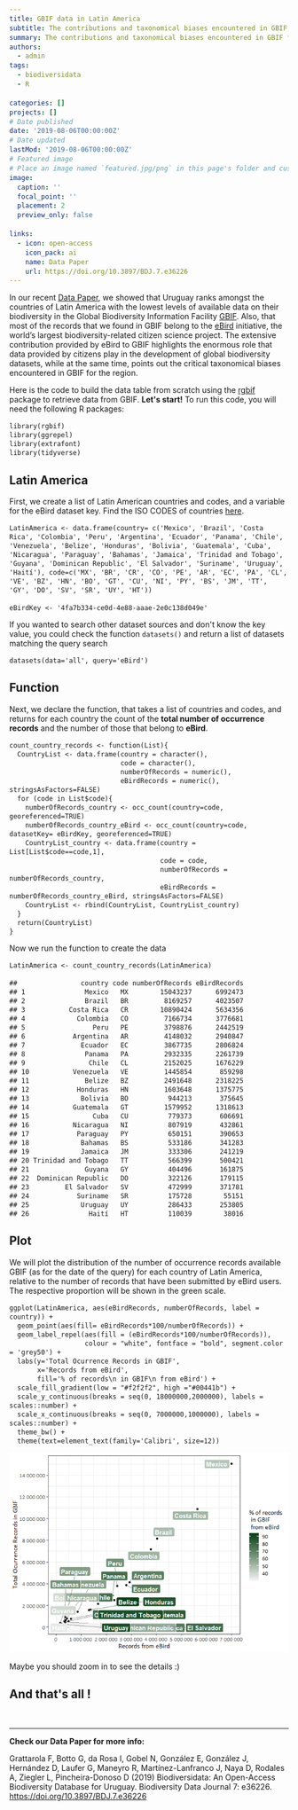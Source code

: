 ```yaml
---
title: GBIF data in Latin America
subtitle: The contributions and taxonomical biases encountered in GBIF for the region.
summary: The contributions and taxonomical biases encountered in GBIF for the region.
authors:
  - admin
tags:
  - biodiversidata
  - R

categories: []
projects: []
# Date published
date: '2019-08-06T00:00:00Z'
# Date updated
lastMod: '2019-08-06T00:00:00Z'
# Featured image
# Place an image named `featured.jpg/png` in this page's folder and customize its options here.
image:
  caption: ''
  focal_point: ''
  placement: 2
  preview_only: false

links:
  - icon: open-access
    icon_pack: ai
    name: Data Paper
    url: https://doi.org/10.3897/BDJ.7.e36226
---
```


In our recent [Data Paper](https://doi.org/10.3897/BDJ.7.e36226), we
showed that Uruguay ranks amongst the countries of Latin America with
the lowest levels of available data on their biodiversity in the Global
Biodiversity Information Facility [GBIF](https://www.gbif.org/). Also,
that most of the records that we found in GBIF belong to the
[eBird](https://ebird.org/home) initiative, the world’s largest
biodiversity-related citizen science project. The extensive contribution
provided by eBird to GBIF highlights the enormous role that data
provided by citizens play in the development of global biodiversity
datasets, while at the same time, points out the critical taxonomical
biases encountered in GBIF for the region.

Here is the code to build the data table from scratch using the
[rgbif](https://ropensci.org/tutorials/rgbif_tutorial/) package to
retrieve data from GBIF. **Let's start!** To run this code, you will need
the following R packages:

    library(rgbif)
    library(ggrepel)
    library(extrafont)
    library(tidyverse)  


## Latin America

First, we create a list of Latin American countries and codes, and a
variable for the eBird dataset key. Find the ISO CODES of countries
[here](https://countrycode.org/).

    LatinAmerica <- data.frame(country= c('Mexico', 'Brazil', 'Costa Rica', 'Colombia', 'Peru', 'Argentina', 'Ecuador', 'Panama', 'Chile', 'Venezuela', 'Belize', 'Honduras', 'Bolivia', 'Guatemala', 'Cuba', 'Nicaragua', 'Paraguay', 'Bahamas', 'Jamaica', 'Trinidad and Tobago', 'Guyana', 'Dominican Republic', 'El Salvador', 'Suriname', 'Uruguay', 'Haití'), code=c('MX', 'BR', 'CR', 'CO', 'PE', 'AR', 'EC', 'PA', 'CL', 'VE', 'BZ', 'HN', 'BO', 'GT', 'CU', 'NI', 'PY', 'BS', 'JM', 'TT', 'GY', 'DO', 'SV', 'SR', 'UY', 'HT'))

    eBirdKey <- '4fa7b334-ce0d-4e88-aaae-2e0c138d049e'

If you wanted to search other dataset sources and don't know the key
value, you could check the function `datasets()` and return a list of
datasets matching the query search

    datasets(data='all', query='eBird')


## Function

Next, we declare the function, that takes a list of countries and codes,
and returns for each country the count of the **total number of
occurrence records** and the number of those that belong to **eBird**.

    count_country_records <- function(List){
      CountryList <- data.frame(country = character(),
                                code = character(),
                                numberOfRecords = numeric(),
                                eBirdRecords = numeric(), stringsAsFactors=FALSE)
      for (code in List$code){
        numberOfRecords_country <- occ_count(country=code, georeferenced=TRUE)
        numberOfRecords_country_eBird <- occ_count(country=code, datasetKey= eBirdKey, georeferenced=TRUE)
        CountryList_country <- data.frame(country = List[List$code==code,1],
                                          code = code,
                                          numberOfRecords = numberOfRecords_country,
                                          eBirdRecords = numberOfRecords_country_eBird, stringsAsFactors=FALSE)
        CountryList <- rbind(CountryList, CountryList_country)
      }
      return(CountryList)
    }

Now we run the function to create the data

    LatinAmerica <- count_country_records(LatinAmerica)

    ##                country code numberOfRecords eBirdRecords
    ## 1               Mexico   MX        15043237      6992473
    ## 2               Brazil   BR         8169257      4023507
    ## 3           Costa Rica   CR        10890424      5634356
    ## 4             Colombia   CO         7166734      3776681
    ## 5                 Peru   PE         3798876      2442519
    ## 6            Argentina   AR         4148032      2940847
    ## 7              Ecuador   EC         3867735      2806824
    ## 8               Panama   PA         2932335      2261739
    ## 9                Chile   CL         2152025      1676229
    ## 10           Venezuela   VE         1445854       859298
    ## 11              Belize   BZ         2491648      2318225
    ## 12            Honduras   HN         1603648      1375775
    ## 13             Bolivia   BO          944213       375645
    ## 14           Guatemala   GT         1579952      1318613
    ## 15                Cuba   CU          779373       606691
    ## 16           Nicaragua   NI          807919       432861
    ## 17            Paraguay   PY          650151       390653
    ## 18             Bahamas   BS          533186       341283
    ## 19             Jamaica   JM          333306       241219
    ## 20 Trinidad and Tobago   TT          566399       500421
    ## 21              Guyana   GY          404496       161875
    ## 22  Dominican Republic   DO          322126       179115
    ## 23         El Salvador   SV          472999       371781
    ## 24            Suriname   SR          175728        55151
    ## 25             Uruguay   UY          286433       253805
    ## 26               Haití   HT          110039        38016


## Plot

We will plot the distribution of the number of occurrence records
available GBIF (as for the date of the query) for each country of Latin
America, relative to the number of records that have been submitted by
eBird users. The respective proportion will be shown in the green scale.

    ggplot(LatinAmerica, aes(eBirdRecords, numberOfRecords, label = country)) +
      geom_point(aes(fill= eBirdRecords*100/numberOfRecords)) +
      geom_label_repel(aes(fill = (eBirdRecords*100/numberOfRecords)),
                       colour = "white", fontface = "bold", segment.color = 'grey50') +
      labs(y='Total Ocurrence Records in GBIF',
           x='Records from eBird',
           fill='% of records\n in GBIF\n from eBird') +
      scale_fill_gradient(low = "#f2f2f2", high ="#00441b") +
      scale_y_continuous(breaks = seq(0, 18000000,2000000), labels = scales::number) +
      scale_x_continuous(breaks = seq(0, 7000000,1000000), labels = scales::number) +
      theme_bw() +
      theme(text=element_text(family='Calibri', size=12))


![](GBIF_eBird.png)

Maybe you should zoom in to see the details :)  

## And that's all !

<br>

---


**Check our Data Paper for more info:**

Grattarola F, Botto G, da Rosa I, Gobel N, González E, González J,
Hernández D, Laufer G, Maneyro R, Martínez-Lanfranco J, Naya D, Rodales
A, Ziegler L, Pincheira-Donoso D (2019) Biodiversidata: An Open-Access
Biodiversity Database for Uruguay. Biodiversity Data Journal 7: e36226.
<https://doi.org/10.3897/BDJ.7.e36226>
